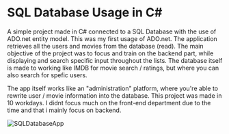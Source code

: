 # SQL Database Usage in C#

A simple project made in C# connected to a SQL Database with the use of ADO.net entity model. This was my first usage of ADO.net.
The application retrieves all the users and movies from the database (read).
The main objective of the project was to focus and train on the backend part, while displaying and search specific input throughout the lists.
The database itself is made to working like IMDB for movie search / ratings, but where you can also search for spefic users.

The app itself works like an "administration" platform, where you're able to rewrite user / movie information into the database.
This project was made in 10 workdays. I didnt focus much on the front-end department due to the time and that i mainly focus on backend.

![SQLDatabaseApp](https://user-images.githubusercontent.com/59696753/173523969-89051a1f-8a42-4f50-959b-e3e3e834c80f.png)
